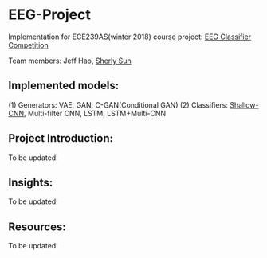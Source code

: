 # EEG-Project
Implementation for ECE239AS(winter 2018) course project: [EEG Classifier Competition](http://www.bbci.de/competition/iv/desc_2a.pdf)

Team members: Jeff Hao, [Sherly Sun](https://github.com/SherlySun)

## Implemented models:
(1) Generators: VAE, GAN, C-GAN(Conditional GAN)
(2) Classifiers: [Shallow-CNN](https://arxiv.org/pdf/1703.05051.pdf), Multi-filter CNN, LSTM, LSTM+Multi-CNN

## Project Introduction:
To be updated!

## Insights:
To be updated!

## Resources:
To be updated!
